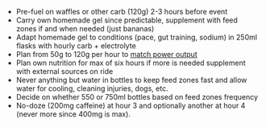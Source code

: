 - Pre-fuel on waffles or other carb (120g) 2-3 hours before event
- Carry own homemade gel since predictable, supplement with feed zones if and when needed (just bananas)
- Adapt homemade gel to conditions (pace, gut training, sodium) in 250ml flasks with hourly carb + electrolyte
- Plan from 50g to 120g per hour to [match power output](Carbs%20burned%20per%20watt%20per%20hour.md)
- Plan own nutrition for max of six hours if more is needed supplement with external sources on ride
- Never anything but water in bottles to keep feed zones fast and allow water for cooling, cleaning injuries, dogs, etc.
- Decide on whether 550 or 750ml bottles based on feed zones frequency
- No-doze (200mg caffeine) at hour 3 and optionally another at hour 4 (never more since 400mg is max).